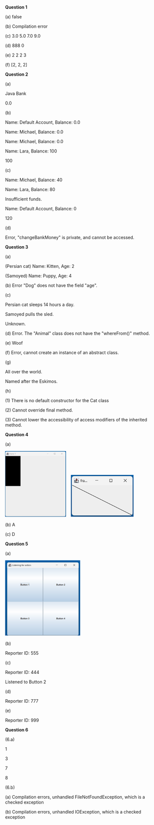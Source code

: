 **Question 1**

(a) false

(b) Compilation error

(c) 3.0 5.0 7.0 9.0

(d) 888 0

(e) 2 2 2 3

(f) [2, 2, 2]

**Question 2**

(a)

Java Bank

0.0

(b)

Name: Default Account, Balance: 0.0

Name: Michael, Balance: 0.0

Name: Michael, Balance: 0.0

Name: Lara, Balance: 100

100

(c)

Name: Michael, Balance: 40

Name: Lara, Balance: 80

Insufficient funds.

Name: Default Account, Balance: 0

120

(d)

Error, "changeBankMoney" is private, and cannot be accessed.

**Question 3**

(a)

(Persian cat) Name: Kitten, Age: 2

(Samoyed) Name: Puppy, Age: 4

(b) Error "Dog" does not have the field "age".

(c)

Persian cat sleeps 14 hours a day.

Samoyed pulls the sled.

Unknown.

(d) Error. The "Animal" class does not have the "whereFrom()" method.

(e) Woof

(f) Error, cannot create an instance of an abstract class.

(g)

All over the world.

Named after the Eskimos.

(h)

(1) There is no default constructor for the Cat class

(2) Cannot override final method.

(3) Cannot lower the accessibility of access modifiers of the inherited method.

**Question 4**

(a) 

<img src="./_resources/figure 1.png" alt="figure 1.png" width="197" height="212">    <img src="./_resources/figure 2.png" alt="figure 2.png" width="203" height="135">

(b) A

(c) D

**Question 5**

(a) 

<img src="./_resources/figure 3.png" alt="figure 3.png" width="243" height="243">

(b)

Reporter ID: 555

(c)

Reporter ID: 444

Listened to Button 2

(d)

Reporter ID: 777

(e)

Reporter ID: 999

**Question 6**

(6.a)

1

3

7

8

(6.b)

(a) Compilation errors, unhandled FileNotFoundException, which is a checked exception

(b) Compilation errors, unhandled IOException, which is a checked exception